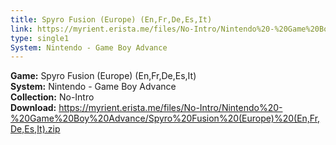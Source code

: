 ```yaml
---
title: Spyro Fusion (Europe) (En,Fr,De,Es,It)
link: https://myrient.erista.me/files/No-Intro/Nintendo%20-%20Game%20Boy%20Advance/Spyro%20Fusion%20(Europe)%20(En,Fr,De,Es,It).zip
type: single1
System: Nintendo - Game Boy Advance
---
```

<b>Game:</b> Spyro Fusion (Europe) (En,Fr,De,Es,It)<br>
<b>System:</b> Nintendo - Game Boy Advance<br>
<b>Collection:</b> No-Intro<br>
<b>Download:</b> https://myrient.erista.me/files/No-Intro/Nintendo%20-%20Game%20Boy%20Advance/Spyro%20Fusion%20(Europe)%20(En,Fr,De,Es,It).zip
